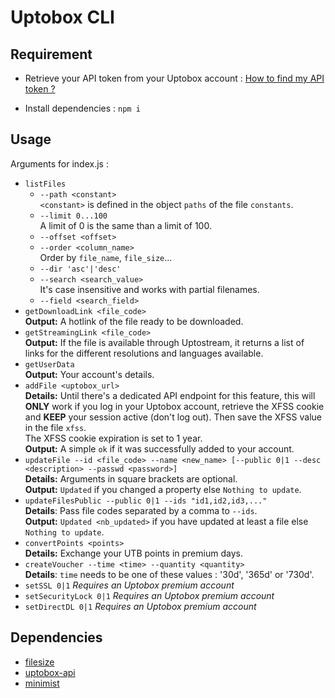 # Uptobox CLI

## Requirement

- Retrieve your API token from your Uptobox account : [How to find my API token ?](https://docs.uptobox.com/#how-to-find-my-api-token)

- Install dependencies : `npm i`

## Usage

Arguments for index.js : 

- `listFiles`
  - `--path <constant>`\
    `<constant>` is defined in the object `paths` of the file `constants`.
  - `--limit 0...100`\
    A limit of 0 is the same than a limit of 100.
  - `--offset <offset>`
  - `--order <column_name>`\
    Order by `file_name`, `file_size`...
  - `--dir 'asc'|'desc'`
  - `--search <search_value>`\
    It's case insensitive and works with partial filenames.
  - `--field <search_field>`
- `getDownloadLink <file_code>`\
  **Output:** A hotlink of the file ready to be downloaded.
- `getStreamingLink <file_code>`\
  **Output:** If the file is available through Uptostream, it returns a list of links for the different resolutions and languages available.
- `getUserData`\
  **Output:** Your account's details.
- `addFile <uptobox_url>`\
  **Details:** Until there's a dedicated API endpoint for this feature, this will **ONLY** work if you log in your Uptobox account, retrieve the XFSS cookie and **KEEP** your session active (don't log out). Then save the XFSS value in the file `xfss`.\
  The XFSS cookie expiration is set to 1 year.\
  **Output:** A simple `ok` if it was successfully added to your account.
- `updateFile --id <file_code> --name <new_name> [--public 0|1 --desc <description> --passwd <password>]`\
  **Details:** Arguments in square brackets are optional.\
  **Output:** `Updated` if you changed a property else `Nothing to update`.
- `updateFilesPublic --public 0|1 --ids "id1,id2,id3,..."`\
  **Details**: Pass file codes separated by a comma to `--ids`.\
  **Output:** `Updated <nb_updated>` if you have updated at least a file else `Nothing to update`.
- `convertPoints <points>`\
  **Details:** Exchange your UTB points in premium days.
- `createVoucher --time <time> --quantity <quantity>`\
  **Details**: `time` needs to be one of these values : '30d', '365d' or '730d'.
- `setSSL 0|1` *Requires an Uptobox premium account*
- `setSecurityLock 0|1` *Requires an Uptobox premium account*
- `setDirectDL 0|1` *Requires an Uptobox premium account*

## Dependencies

- [filesize](https://www.npmjs.com/package/filesize)
- [uptobox-api](https://www.npmjs.com/package/uptobox-api)
- [minimist](https://www.npmjs.com/package/minimist)
